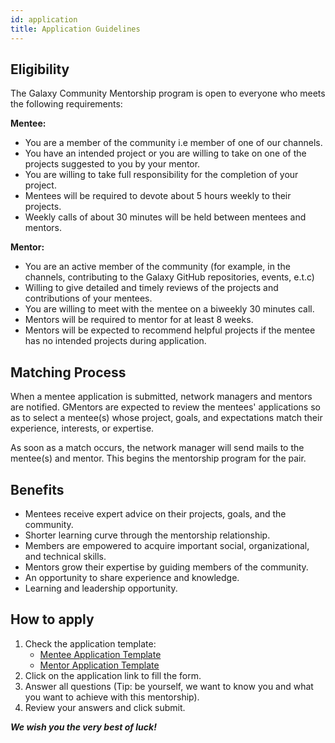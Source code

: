 ```yaml
---
id: application
title: Application Guidelines
---
```


## Eligibility

The Galaxy Community Mentorship program is open to everyone who meets the following requirements:

**Mentee:**

- You are a member of the community i.e member of one of our channels.
- You have an intended project or you are willing to take on one of the projects suggested to you by your mentor.
- You are willing to take full responsibility for the completion of your project.
- Mentees will be required to devote about 5 hours weekly to their projects.
- Weekly calls of about 30 minutes will be held between mentees and mentors.

**Mentor:**

- You are an active member of the community (for example, in the channels, contributing to the Galaxy GitHub repositories, events, e.t.c)
- Willing to give detailed and timely reviews of the projects and contributions of your mentees.
- You are willing to meet with the mentee on a biweekly 30 minutes call.
- Mentors will be required to mentor for at least 8 weeks.
- Mentors will be expected to recommend helpful projects if the mentee has no intended projects during application.

## Matching Process

When a mentee application is submitted, network managers and mentors are notified. GMentors are expected to review the mentees' applications so as to select a mentee(s) whose project, goals, and expectations match their experience, interests, or expertise.

As soon as a match occurs, the network manager will send mails to the mentee(s) and mentor. This begins the mentorship program for the pair.

## Benefits

- Mentees receive expert advice on their projects, goals, and the community.
- Shorter learning curve through the mentorship relationship.
- Members are empowered to acquire important social, organizational, and technical skills.
- Mentors grow their expertise by guiding members of the community.
- An opportunity to share experience and knowledge.
- Learning and leadership opportunity.

## How to apply

1.  Check the application template:
    - [Mentee Application Template](/mentee_application/)
    - [Mentor Application Template](/mentor_application/)
2.  Click on the application link to fill the form.
3.  Answer all questions (Tip: be yourself, we want to know you and what you want to achieve with this mentorship).
4.  Review your answers and click submit.

***We wish you the very best of luck!***
